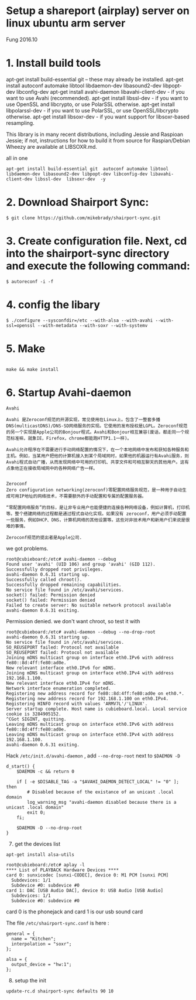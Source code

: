 Setup a shareport (airplay) server on linux ubuntu arm server
===

Fung 2016.10

# 1. Install build tools




apt-get install build-essential git – these may already be installed.
apt-get install autoconf automake libtool libdaemon-dev libasound2-dev libpopt-dev libconfig-dev
apt-get install avahi-daemon libavahi-client-dev  - if you want to use Avahi (recommended).
apt-get install libssl-dev - if you want to use OpenSSL and libcrypto, or use PolarSSL otherwise.
apt-get install libpolarssl-dev - if you want to use PolarSSL, or use OpenSSL/libcrypto otherwise.
apt-get install libsoxr-dev - if you want support for libsoxr-based resampling. 

This library is in many recent distributions, including Jessie and Raspioan Jessie; if not, instructions for how to build it from source for Raspian/Debian Wheezy are available at LIBSOXR.md.

all in one
```
apt-get install build-essential git  autoconf automake libtool libdaemon-dev libasound2-dev libpopt-dev libconfig-dev libavahi-client-dev libssl-dev  libsoxr-dev  -y 
```

# 2. Download Shairport Sync:

```
$ git clone https://github.com/mikebrady/shairport-sync.git
```

# 3. Create configuration file. Next, cd into the shairport-sync directory and execute the following command:

```
$ autoreconf -i -f
```

# 4. config the libary


```
$ ./configure --sysconfdir=/etc --with-alsa --with-avahi --with-ssl=openssl --with-metadata --with-soxr --with-systemv
```


# 5. Make

```

make && make install 

```

# 6. Startup Avahi-daemon

```
Avahi

Avahi 是Zeroconf规范的开源实现，常见使用在Linux上。包含了一整套多播DNS(multicastDNS)/DNS-SD网络服务的实现。它使用的发布授权是LGPL。Zeroconf规范的另一个实现是Apple公司的Bonjour程式。Avahi和Bonjour相互兼容(废话，都走同一个规范标准嘛，就象IE，Firefox，chrome都能跑HTTP1.1一样)。

Avahi允许程序在不需要进行手动网络配置的情况下，在一个本地网络中发布和获知各种服务和主机。例如，当某用户把他的计算机接入到某个局域网时，如果他的机器运行有Avahi服务，则Avahi程式自动广播，从而发现网络中可用的打印机、共享文件和可相互聊天的其他用户。这有点象他正在接收局域网中的各种网络广告一样。


Zeroconf
Zero configuration networking(zeroconf)零配置网络服务规范，是一种用于自动生成可用IP地址的网络技术，不需要额外的手动配置和专属的配置服务器。

“零配置网络服务”的目标，是让非专业用户也能便捷的连接各种网络设备，例如计算机，打印机等。整个搭建网络的过程都是通过程式自动化实现。如果没有 zeroconf，用户必须手动配置一些服务，例如DHCP、DNS，计算机网络的其他设置等。这些对非技术用户和新用户们来说是很难的事情。

Zeroconf规范的提出者是Apple公司.

```

we got problems.

```
root@cubieboard:/etc# avahi-daemon --debug 
Found user 'avahi' (UID 106) and group 'avahi' (GID 112).
Successfully dropped root privileges.
avahi-daemon 0.6.31 starting up.
Successfully called chroot().
Successfully dropped remaining capabilities.
No service file found in /etc/avahi/services.
socket() failed: Permission denied
socket() failed: Permission denied
Failed to create server: No suitable network protocol available
avahi-daemon 0.6.31 exiting.

```

Permission denied. we don't want chroot, so test it with

```
root@cubieboard:/etc# avahi-daemon --debug --no-drop-root
avahi-daemon 0.6.31 starting up.
No service file found in /etc/avahi/services.
SO_REUSEPORT failed: Protocol not available
SO_REUSEPORT failed: Protocol not available
Joining mDNS multicast group on interface eth0.IPv6 with address fe80::8d:4ff:fe80:ad0e.
New relevant interface eth0.IPv6 for mDNS.
Joining mDNS multicast group on interface eth0.IPv4 with address 192.168.1.100.
New relevant interface eth0.IPv4 for mDNS.
Network interface enumeration completed.
Registering new address record for fe80::8d:4ff:fe80:ad0e on eth0.*.
Registering new address record for 192.168.1.100 on eth0.IPv4.
Registering HINFO record with values 'ARMV7L'/'LINUX'.
Server startup complete. Host name is cubieboard.local. Local service cookie is 3284905152.
^CGot SIGINT, quitting.
Leaving mDNS multicast group on interface eth0.IPv6 with address fe80::8d:4ff:fe80:ad0e.
Leaving mDNS multicast group on interface eth0.IPv4 with address 192.168.1.100.
avahi-daemon 0.6.31 exiting.

```

Hack `/etc/init.d/avahi-daemon` , add `--no-drop-root` next to `$DAEMON -D` 

```
d_start() {
    $DAEMON -c && return 0

    if [ -e $DISABLE_TAG -a "$AVAHI_DAEMON_DETECT_LOCAL" != "0" ]; then
        # Disabled because of the existance of an unicast .local domain
        log_warning_msg "avahi-daemon disabled because there is a unicast .local domain"
        exit 0;
    fi;

    $DAEMON -D --no-drop-root
}

```

7. get the devices list

```
apt-get install alsa-utils
```

```
root@cubieboard:/etc# aplay -l
**** List of PLAYBACK Hardware Devices ****
card 0: sunxicodec [sunxi-CODEC], device 0: M1 PCM [sunxi PCM]
  Subdevices: 1/1
  Subdevice #0: subdevice #0
card 1: DAC [USB Audio DAC], device 0: USB Audio [USB Audio]
  Subdevices: 1/1
  Subdevice #0: subdevice #0
```


card 0  is the phonejack and card 1 is our usb sound card

The file `/etc/shairport-sync.conf` is here :

```
general = {
  name = "Kitchen";
  interpolation = "soxr";
};

alsa = {
  output_device = "hw:1";
};
```

8. setup the init

```
update-rc.d shairport-sync defaults 90 10
```
